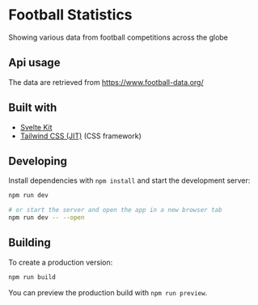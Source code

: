# Football Statistics

Showing various data from football competitions across the globe

## Api usage

The data are retrieved from https://www.football-data.org/

## Built with

- [Svelte Kit](https://kit.svelte.dev/)
- [Tailwind CSS (JIT)](https://tailwindcss.com/) (CSS framework)

## Developing

Install dependencies with `npm install` and start the development server:

```bash
npm run dev

# or start the server and open the app in a new browser tab
npm run dev -- --open
```

## Building

To create a production version:

```bash
npm run build
```

You can preview the production build with `npm run preview`.
